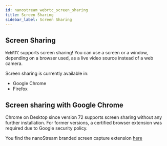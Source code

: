 ```yaml
---
id: nanostream_webrtc_screen_sharing
title: Screen Sharing
sidebar_label: Screen Sharing
---
```


## Screen Sharing 

`WebRTC` supports screen sharing! You can use a screen or a window, depending on a browser used, as a live video source instead of a web camera.

Screen sharing is currently available in:

  * Google Chrome
  * Firefox



## Screen sharing with Google Chrome

Chrome on Desktop since version 72 supports screen sharing without any further installation.
For former versions, a certified browser extension was required due to Google security policy.

You find the nanoStream branded screen capture extension [here](https://chrome.google.com/webstore/detail/nanostream-screen-capture/jfjljfmoopheadghnkjbonkmgbkjhjdo)